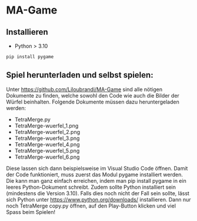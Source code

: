 # MA-Game

## Installieren

- Python > 3.10

```bash
pip install pygame

```
## Spiel herunterladen und selbst spielen:

Unter https://github.com/Liloubrandi/MA-Game sind alle nötigen Dokumente zu finden, welche sowohl den Code wie auch die Bilder der Würfel beinhalten. Folgende Dokumente müssen dazu heruntergeladen werden:  

* TetraMerge.py
* TetraMerge-wuerfel_1.png
* TetraMerge-wuerfel_2.png
* TetraMerge-wuerfel_3.png
* TetraMerge-wuerfel_4.png
* TetraMerge-wuerfel_5.png
* TetraMerge-wuerfel_6.png

Diese lassen sich dann beispielsweise im Visual Studio Code öffnen. Damit der Code funktioniert, muss zuerst das Modul pygame installiert werden. Die kann man ganz einfach erreichen, indem man pip install pygame in ein leeres Python-Dokument schreibt. Zudem sollte Python installiert sein (mindestens die Version 3.10). Falls dies noch nicht der Fall sein sollte, lässt sich Python unter https://www.python.org/downloads/ installieren. 
Dann nur noch TetraMerge copy.py öffnen, auf den Play-Button klicken und viel Spass beim Spielen!
